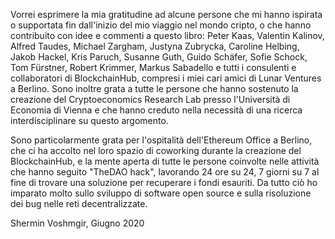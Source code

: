 Vorrei esprimere la mia gratitudine ad alcune persone che mi hanno ispirata o supportata fin dall'inizio del mio viaggio nel mondo cripto, o che hanno contribuito con idee e commenti a questo libro: Peter Kaas, Valentin Kalinov, Alfred Taudes, Michael Zargham, Justyna Zubrycka, Caroline Helbing, Jakob Hackel, Kris Paruch, Susanne Guth, Guido Schäfer, Sofie Schock, Tom Fürstner, Robert Krimmer, Markus Sabadello e tutti i consulenti e collaboratori di BlockchainHub, compresi i miei cari amici di Lunar Ventures a Berlino. Sono inoltre grata a tutte le persone che hanno sostenuto la creazione del Cryptoeconomics Research Lab presso l'Università di Economia di Vienna e che hanno creduto nella necessità di una ricerca interdisciplinare su questo argomento.

Sono particolarmente grata per l'ospitalità dell'Ethereum Office a Berlino, che ci ha accolto nel loro spazio di coworking durante la creazione del BlockchainHub, e la mente aperta di tutte le persone coinvolte nelle attività che hanno seguito "TheDAO hack", lavorando 24 ore su 24, 7 giorni su 7 al fine di  trovare una soluzione per recuperare i fondi esauriti. Da tutto ciò ho imparato molto sullo sviluppo di software open source e sulla risoluzione dei bug nelle reti decentralizzate.

Shermin Voshmgir, Giugno  2020 
